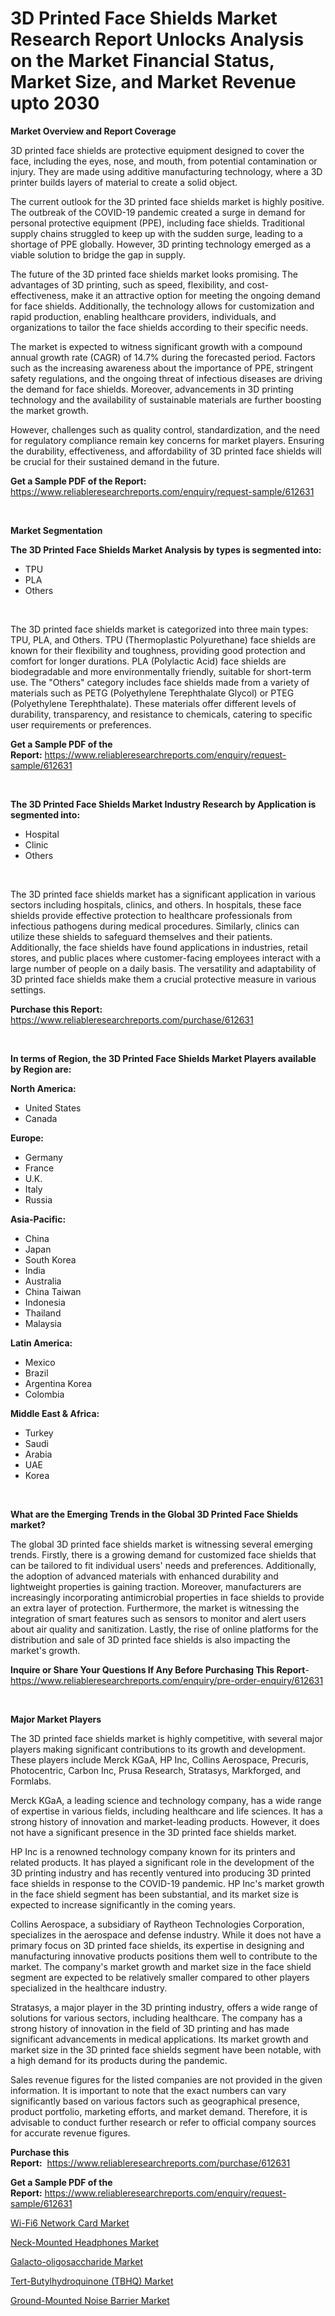<p><h1>3D Printed Face Shields Market Research Report Unlocks Analysis on the Market Financial Status, Market Size, and Market Revenue upto 2030</h1></p><p><strong>Market Overview and Report Coverage</strong></p>
<p><p>3D printed face shields are protective equipment designed to cover the face, including the eyes, nose, and mouth, from potential contamination or injury. They are made using additive manufacturing technology, where a 3D printer builds layers of material to create a solid object.</p><p>The current outlook for the 3D printed face shields market is highly positive. The outbreak of the COVID-19 pandemic created a surge in demand for personal protective equipment (PPE), including face shields. Traditional supply chains struggled to keep up with the sudden surge, leading to a shortage of PPE globally. However, 3D printing technology emerged as a viable solution to bridge the gap in supply.</p><p>The future of the 3D printed face shields market looks promising. The advantages of 3D printing, such as speed, flexibility, and cost-effectiveness, make it an attractive option for meeting the ongoing demand for face shields. Additionally, the technology allows for customization and rapid production, enabling healthcare providers, individuals, and organizations to tailor the face shields according to their specific needs.</p><p>The market is expected to witness significant growth with a compound annual growth rate (CAGR) of 14.7% during the forecasted period. Factors such as the increasing awareness about the importance of PPE, stringent safety regulations, and the ongoing threat of infectious diseases are driving the demand for face shields. Moreover, advancements in 3D printing technology and the availability of sustainable materials are further boosting the market growth.</p><p>However, challenges such as quality control, standardization, and the need for regulatory compliance remain key concerns for market players. Ensuring the durability, effectiveness, and affordability of 3D printed face shields will be crucial for their sustained demand in the future.</p></p>
<p><strong>Get a Sample PDF of the Report:</strong> <a href="https://www.reliableresearchreports.com/enquiry/request-sample/612631">https://www.reliableresearchreports.com/enquiry/request-sample/612631</a></p>
<p>&nbsp;</p>
<p><strong>Market Segmentation</strong></p>
<p><strong>The 3D Printed Face Shields Market Analysis by types is segmented into:</strong></p>
<p><ul><li>TPU</li><li>PLA</li><li>Others</li></ul></p>
<p>&nbsp;</p>
<p><p>The 3D printed face shields market is categorized into three main types: TPU, PLA, and Others. TPU (Thermoplastic Polyurethane) face shields are known for their flexibility and toughness, providing good protection and comfort for longer durations. PLA (Polylactic Acid) face shields are biodegradable and more environmentally friendly, suitable for short-term use. The "Others" category includes face shields made from a variety of materials such as PETG (Polyethylene Terephthalate Glycol) or PTEG (Polyethylene Terephthalate). These materials offer different levels of durability, transparency, and resistance to chemicals, catering to specific user requirements or preferences.</p></p>
<p><strong>Get a Sample PDF of the Report:</strong>&nbsp;<a href="https://www.reliableresearchreports.com/enquiry/request-sample/612631">https://www.reliableresearchreports.com/enquiry/request-sample/612631</a></p>
<p>&nbsp;</p>
<p><strong>The 3D Printed Face Shields Market Industry Research by Application is segmented into:</strong></p>
<p><ul><li>Hospital</li><li>Clinic</li><li>Others</li></ul></p>
<p>&nbsp;</p>
<p><p>The 3D printed face shields market has a significant application in various sectors including hospitals, clinics, and others. In hospitals, these face shields provide effective protection to healthcare professionals from infectious pathogens during medical procedures. Similarly, clinics can utilize these shields to safeguard themselves and their patients. Additionally, the face shields have found applications in industries, retail stores, and public places where customer-facing employees interact with a large number of people on a daily basis. The versatility and adaptability of 3D printed face shields make them a crucial protective measure in various settings.</p></p>
<p><strong>Purchase this Report:</strong>&nbsp; <a href="https://www.reliableresearchreports.com/purchase/612631">https://www.reliableresearchreports.com/purchase/612631</a></p>
<p>&nbsp;</p>
<p><strong>In terms of Region, the 3D Printed Face Shields Market Players available by Region are:</strong></p>
<p>
    <p> <strong> North America: </strong>
        <ul>
            <li>United States</li>
            <li>Canada</li>
        </ul>
        </p> 
    <p> <strong> Europe: </strong>
        <ul>
            <li>Germany</li>
            <li>France</li>
            <li>U.K.</li>
            <li>Italy</li>
            <li>Russia</li>
        </ul>
        </p> 
    <p> <strong> Asia-Pacific: </strong>
        <ul>
            <li>China</li>
            <li>Japan</li>
            <li>South Korea</li>
            <li>India</li>
            <li>Australia</li>
            <li>China Taiwan</li>
            <li>Indonesia</li>
            <li>Thailand</li>
            <li>Malaysia</li>
        </ul>
        </p> 
    <p> <strong> Latin America: </strong>
        <ul>
            <li>Mexico</li>
            <li>Brazil</li>
            <li>Argentina Korea</li>
            <li>Colombia</li>
        </ul>
        </p> 
    <p> <strong> Middle East & Africa: </strong>
        <ul>
            <li>Turkey</li>
            <li>Saudi</li>
            <li>Arabia</li>
            <li>UAE</li>
            <li>Korea</li>
        </ul>
    </p>
    </p>
<p>&nbsp;</p>
<p><strong>What are the Emerging Trends in the Global 3D Printed Face Shields market?</strong></p>
<p><p>The global 3D printed face shields market is witnessing several emerging trends. Firstly, there is a growing demand for customized face shields that can be tailored to fit individual users' needs and preferences. Additionally, the adoption of advanced materials with enhanced durability and lightweight properties is gaining traction. Moreover, manufacturers are increasingly incorporating antimicrobial properties in face shields to provide an extra layer of protection. Furthermore, the market is witnessing the integration of smart features such as sensors to monitor and alert users about air quality and sanitization. Lastly, the rise of online platforms for the distribution and sale of 3D printed face shields is also impacting the market's growth.</p></p>
<p><strong>Inquire or Share Your Questions If Any Before Purchasing This Report</strong>- <a href="https://www.reliableresearchreports.com/enquiry/pre-order-enquiry/612631">https://www.reliableresearchreports.com/enquiry/pre-order-enquiry/612631</a></p>
<p>&nbsp;</p>
<p><strong>Major Market Players</strong></p>
<p><p>The 3D printed face shields market is highly competitive, with several major players making significant contributions to its growth and development. These players include Merck KGaA, HP Inc, Collins Aerospace, Precuris, Photocentric, Carbon Inc, Prusa Research, Stratasys, Markforged, and Formlabs.</p><p>Merck KGaA, a leading science and technology company, has a wide range of expertise in various fields, including healthcare and life sciences. It has a strong history of innovation and market-leading products. However, it does not have a significant presence in the 3D printed face shields market.</p><p>HP Inc is a renowned technology company known for its printers and related products. It has played a significant role in the development of the 3D printing industry and has recently ventured into producing 3D printed face shields in response to the COVID-19 pandemic. HP Inc's market growth in the face shield segment has been substantial, and its market size is expected to increase significantly in the coming years.</p><p>Collins Aerospace, a subsidiary of Raytheon Technologies Corporation, specializes in the aerospace and defense industry. While it does not have a primary focus on 3D printed face shields, its expertise in designing and manufacturing innovative products positions them well to contribute to the market. The company's market growth and market size in the face shield segment are expected to be relatively smaller compared to other players specialized in the healthcare industry.</p><p>Stratasys, a major player in the 3D printing industry, offers a wide range of solutions for various sectors, including healthcare. The company has a strong history of innovation in the field of 3D printing and has made significant advancements in medical applications. Its market growth and market size in the 3D printed face shields segment have been notable, with a high demand for its products during the pandemic.</p><p>Sales revenue figures for the listed companies are not provided in the given information. It is important to note that the exact numbers can vary significantly based on various factors such as geographical presence, product portfolio, marketing efforts, and market demand. Therefore, it is advisable to conduct further research or refer to official company sources for accurate revenue figures.</p></p>
<p><strong>Purchase this Report:</strong>&nbsp;&nbsp;<a href="https://www.reliableresearchreports.com/purchase/612631">https://www.reliableresearchreports.com/purchase/612631</a></p>
<p></p>
<p><strong>Get a Sample PDF of the Report:</strong>&nbsp;<a href="https://www.reliableresearchreports.com/enquiry/request-sample/612631">https://www.reliableresearchreports.com/enquiry/request-sample/612631</a></p>
<p><p><a href="https://github.com/gulaimolin/Market-Research-Report-List-1/blob/main/wi-fi6-network-card-market.md">Wi-Fi6 Network Card Market</a></p><p><a href="https://github.com/gdfhhhj/Market-Research-Report-List-1/blob/main/neck-mounted-headphones-market.md">Neck-Mounted Headphones Market</a></p><p><a href="https://medium.com/@walterstanley64/galacto-oligosaccharide-market-size-market-outlook-and-market-forecast-2023-to-2030-38271158956a">Galacto-oligosaccharide Market</a></p><p><a href="https://medium.com/@donaldortega4f/tert-butylhydroquinone-tbhq-market-size-and-market-trends-complete-industry-overview-2023-to-0a02cb2337e0">Tert-Butylhydroquinone (TBHQ) Market</a></p><p><a href="https://medium.com/@elwyncarter2023/ground-mounted-noise-barrier-market-exploring-market-share-market-trends-and-future-growth-420100d873f0">Ground-Mounted Noise Barrier Market</a></p></p>